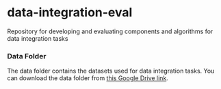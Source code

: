 # data-integration-eval
Repository for developing and evaluating components and algorithms for data integration tasks



### Data Folder
The data folder contains the datasets used for data integration tasks. You can download the data folder from [this Google Drive link](https://drive.google.com/drive/folders/18R_AyI9PvH8IyWaaUvX9KzyNE6vpImT5?usp=sharing).
